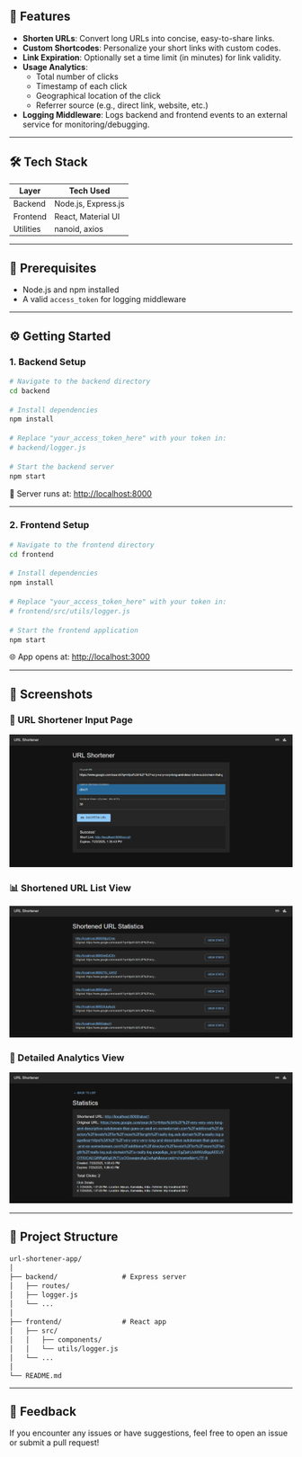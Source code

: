 

## 🚀 Features

- **Shorten URLs**: Convert long URLs into concise, easy-to-share links.
- **Custom Shortcodes**: Personalize your short links with custom codes.
- **Link Expiration**: Optionally set a time limit (in minutes) for link validity.
- **Usage Analytics**:
  - Total number of clicks
  - Timestamp of each click
  - Geographical location of the click
  - Referrer source (e.g., direct link, website, etc.)
- **Logging Middleware**: Logs backend and frontend events to an external service for monitoring/debugging.

---

## 🛠️ Tech Stack

| Layer      | Tech Used                    |
|------------|------------------------------|
| Backend    | Node.js, Express.js          |
| Frontend   | React, Material UI           |
| Utilities  | nanoid, axios                |

---

## 🧰 Prerequisites

- Node.js and npm installed
- A valid `access_token` for logging middleware

---

## ⚙️ Getting Started

### 1. Backend Setup

```bash
# Navigate to the backend directory
cd backend

# Install dependencies
npm install

# Replace "your_access_token_here" with your token in:
# backend/logger.js

# Start the backend server
npm start
````

📍 Server runs at: [http://localhost:8000](http://localhost:8000)

---

### 2. Frontend Setup

```bash
# Navigate to the frontend directory
cd frontend

# Install dependencies
npm install

# Replace "your_access_token_here" with your token in:
# frontend/src/utils/logger.js

# Start the frontend application
npm start
```

🌐 App opens at: [http://localhost:3000](http://localhost:3000)

---

## 📸 Screenshots

### 🔗 URL Shortener Input Page  
![Shorten URL Page](assets/shorten-url.png)

### 📊 Shortened URL List View  
![Statistics List View](assets/statistics-list.png)

### 📍 Detailed Analytics View  
![Statistics Detail View](assets/statistics-detail.png)


---

## 📁 Project Structure

```
url-shortener-app/
│
├── backend/                # Express server
│   ├── routes/
│   ├── logger.js
│   └── ...
│
├── frontend/               # React app
│   ├── src/
│   │   ├── components/
│   │   └── utils/logger.js
│   └── ...
│
└── README.md
```

---


## 💬 Feedback

If you encounter any issues or have suggestions, feel free to open an issue or submit a pull request!

```
